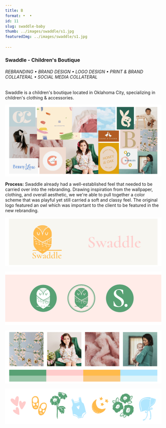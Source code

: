 ```yaml
---
title: B
format: •  •
id: 11
slug: swaddle-baby
thumb: ../images/swaddle/s1.jpg
featuredImg: ../images/swaddle/s1.jpg

---
```


### Swaddle - Children's Boutique
###### REBRANDING • BRAND DESIGN • LOGO DESIGN • PRINT & BRAND COLLATERAL • SOCIAL MEDIA COLLATERAL
Swaddle is a children's boutique located in Oklahoma City, specializing in children's clothing & accessories. 

![s2.jpg](../images/swaddle/s2.jpg)

**Process:**
Swaddle already had a well-established feel that needed to be carried over into the rebranding. Drawing inspiration from the wallpaper, clothing, and overall aesthetic, we we're able to pull together a color scheme that was playful yet still carried a soft and classy feel. The original logo featured an owl which was important to the client to be featured in the new rebranding.

![s4.jpg](../images/swaddle/s4.jpg)

![s5.jpg](../images/swaddle/s5.jpg)

![s3.jpg](../images/swaddle/s3.jpg)

![s6.jpg](../images/swaddle/s6.jpg)